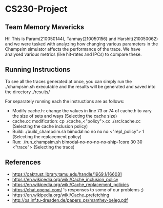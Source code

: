 # CS230-Project

## Team Memory Mavericks
Hi! This is Param(210050144), Tanmay(210050156) and Harshit(210050062) and we were tasked with analyzing how changing various parameters in the Champsim simulator affects the performance of the trace. We have analysed various metrics (like hit-rates and IPCs) to compare these.

## Running Instructions 
To see all the traces generated at once, you can simply run the ./champsim.sh executable and the results will be generated and saved into the directory ./results/

For separately running each the instructions are as follows:
- Modify cache.h: change the values in line 73 or 74 of cache.h to vary the size of sets and ways (Selecting the cache size)
-  cache.cc modification: cp ./cache_<"policy">.cc ./src/cache.cc (Selecting the cache inclusion policy)
-  Build: ./build_champsim.sh bimodal no no no no <"repl_policy"> 1  (Selecting the replacement policy)
- Run: ./run_champsim.sh  bimodal-no-no-no-no-ship-1core 30 30 <"trace"> (Selecting the trace)

## References
- https://oaktrust.library.tamu.edu/handle/1969.1/166081
- https://en.wikipedia.org/wiki/Cache_inclusion_policy
- https://en.wikipedia.org/wiki/Cache_replacement_policies
- https://chat.openai.com/ 's responses to some of our problems ;)
- https://en.wikipedia.org/wiki/Cache_prefetching
- http://os.inf.tu-dresden.de/papers_ps/manthey-beleg.pdf 
